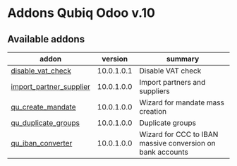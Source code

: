 Addons Qubiq Odoo v.10
=============================

[//]: # (addons)

Available addons
----------------
addon | version | summary
--- | --- | ---
[disable_vat_check](disable_vat_check/) | 10.0.1.0.1 | Disable VAT check
[import_partner_supplier](import_partner_supplier/) | 10.0.1.0.0 | Import partners and suppliers
[qu_create_mandate](qu_create_mandate/) | 10.0.1.0.0 | Wizard for mandate mass creation
[qu_duplicate_groups](qu_duplicate_groups/) | 10.0.1.0.0 | Duplicate groups
[qu_iban_converter](qu_iban_converter/) | 10.0.1.0.0 | Wizard for CCC to IBAN massive conversion on bank accounts


[//]: # (end addons)
